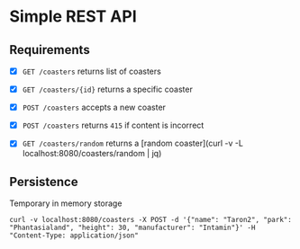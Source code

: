 # Simple REST API


## Requirements
- [x] `GET /coasters` returns list of coasters
- [x] `GET /coasters/{id}` returns a specific coaster
- [x] `POST /coasters` accepts a new coaster
- [x] `POST /coasters` returns `415` if content is incorrect
- [x] `GET /coasters/random` returns a [random coaster](curl -v -L localhost:8080/coasters/random  | jq)


## Persistence
Temporary in memory storage

```
curl -v localhost:8080/coasters -X POST -d '{"name": "Taron2", "park": "Phantasialand", "height": 30, "manufacturer": "Intamin"}' -H "Content-Type: application/json"
```